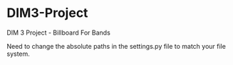 DIM3-Project
============

DIM 3 Project - Billboard For Bands

Need to change the absolute paths in the settings.py file to match your file system.
